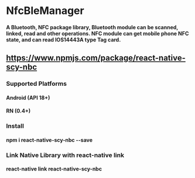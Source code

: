 # NfcBleManager
#### A Bluetooth, NFC package library, Bluetooth module can be scanned, linked, read and other operations. NFC module can get mobile phone NFC state, and can read IOS14443A type Tag card.
## https://www.npmjs.com/package/react-native-scy-nbc
### Supported Platforms
####    Android (API 18+)
####    RN (0.4+)
### Install
#### npm i react-native-scy-nbc --save
### Link Native Library with react-native link
#### react-native link react-native-scy-nbc

